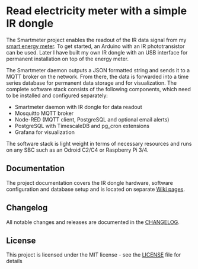 # Read electricity meter with a simple IR dongle

The Smartmeter project enables the readout of the IR data signal from my [smart energy meter](resources/ebz/datenblatt_dd3.pdf). To get started, an Arduino with an IR phototransistor can be used. Later I have built my own IR dongle with an USB interface for permanent installation on top of the energy meter.

The Smartmeter daemon outputs a JSON formatted string and sends it to a MQTT broker on the network. From there, the data is forwarded into a time series database for permanent data storage and for visualization. The complete software stack consists of the following components, which need to be installed and configured separately:
- Smartmeter daemon with IR dongle for data readout
- Mosquitto MQTT broker
- Node-RED (MQTT client, PostgreSQL and optional email alerts)
- PostgreSQL with TimescaleDB and pg_cron extensions
- Grafana for visualization

The software stack is light weight in terms of necessary resources and runs on any SBC such as an Odroid C2/C4 or Raspberry Pi 3/4.

## Documentation

The project documentation covers the IR dongle hardware, software configuration and database setup and is located on separate [Wiki pages](https://github.com/ahpohl/smartmeter/wiki).

## Changelog

All notable changes and releases are documented in the [CHANGELOG](CHANGELOG.md).

## License

This project is licensed under the MIT license - see the [LICENSE](LICENSE) file for details
